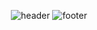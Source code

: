<div align="center">

![header](https://capsule-render.vercel.app/api?type=waving&color=gradient&customColorList=2&fontColor=ffffff&height=120&section=header)
![footer](https://capsule-render.vercel.app/api?type=waving&color=gradient&customColorList=2&fontColor=ffffff&height=120&section=footer)
</div>
